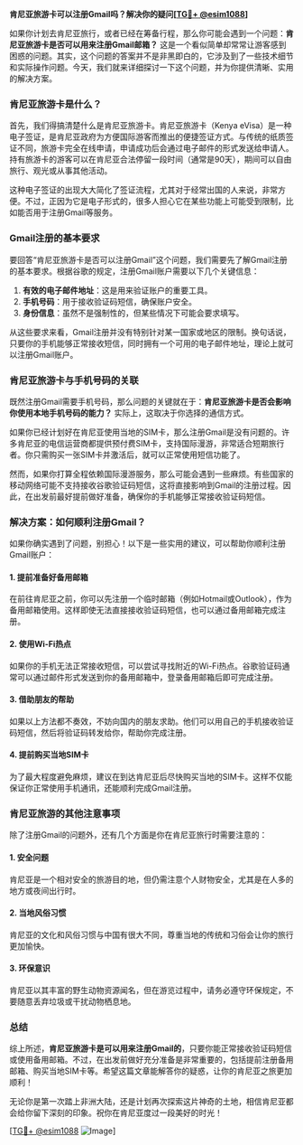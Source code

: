**肯尼亚旅游卡可以注册Gmail吗？解决你的疑问[[TG💪+ @esim1088](https://t.me/s/esim1088)]**

如果你计划去肯尼亚旅行，或者已经在筹备行程，那么你可能会遇到一个问题：**肯尼亚旅游卡是否可以用来注册Gmail邮箱？** 这是一个看似简单却常常让游客感到困惑的问题。其实，这个问题的答案并不是非黑即白的，它涉及到了一些技术细节和实际操作问题。今天，我们就来详细探讨一下这个问题，并为你提供清晰、实用的解决方案。

### 肯尼亚旅游卡是什么？

首先，我们得搞清楚什么是肯尼亚旅游卡。肯尼亚旅游卡（Kenya eVisa）是一种电子签证，是肯尼亚政府为方便国际游客而推出的便捷签证方式。与传统的纸质签证不同，旅游卡完全在线申请，申请成功后会通过电子邮件的形式发送给申请人。持有旅游卡的游客可以在肯尼亚合法停留一段时间（通常是90天），期间可以自由旅行、观光或从事其他活动。

这种电子签证的出现大大简化了签证流程，尤其对于经常出国的人来说，非常方便。不过，正因为它是电子形式的，很多人担心它在某些功能上可能受到限制，比如能否用于注册Gmail等服务。

### Gmail注册的基本要求

要回答“肯尼亚旅游卡是否可以注册Gmail”这个问题，我们需要先了解Gmail注册的基本要求。根据谷歌的规定，注册Gmail账户需要以下几个关键信息：

1. **有效的电子邮件地址**：这是用来验证账户的重要工具。
2. **手机号码**：用于接收验证码短信，确保账户安全。
3. **身份信息**：虽然不是强制性的，但某些情况下可能会要求填写。

从这些要求来看，Gmail注册并没有特别针对某一国家或地区的限制。换句话说，只要你的手机能够正常接收短信，同时拥有一个可用的电子邮件地址，理论上就可以注册Gmail账户。

### 肯尼亚旅游卡与手机号码的关联

既然注册Gmail需要手机号码，那么问题的关键就在于：**肯尼亚旅游卡是否会影响你使用本地手机号码的能力？** 实际上，这取决于你选择的通信方式。

如果你已经计划好在肯尼亚使用当地的SIM卡，那么注册Gmail是没有问题的。许多肯尼亚的电信运营商都提供预付费SIM卡，支持国际漫游，非常适合短期旅行者。你只需购买一张SIM卡并激活后，就可以正常使用短信功能了。

然而，如果你打算全程依赖国际漫游服务，那么可能会遇到一些麻烦。有些国家的移动网络可能不支持接收谷歌验证码短信，这将直接影响到Gmail的注册过程。因此，在出发前最好提前做好准备，确保你的手机能够正常接收验证码短信。

### 解决方案：如何顺利注册Gmail？

如果你确实遇到了问题，别担心！以下是一些实用的建议，可以帮助你顺利注册Gmail账户：

#### 1. 提前准备好备用邮箱
在前往肯尼亚之前，你可以先注册一个临时邮箱（例如Hotmail或Outlook），作为备用邮箱使用。这样即使无法直接接收验证码短信，也可以通过备用邮箱完成注册。

#### 2. 使用Wi-Fi热点
如果你的手机无法正常接收短信，可以尝试寻找附近的Wi-Fi热点。谷歌验证码通常可以通过邮件形式发送到你的备用邮箱中，登录备用邮箱后即可完成注册。

#### 3. 借助朋友的帮助
如果以上方法都不奏效，不妨向国内的朋友求助。他们可以用自己的手机接收验证码短信，然后将验证码转发给你，帮助你完成注册。

#### 4. 提前购买当地SIM卡
为了最大程度避免麻烦，建议在到达肯尼亚后尽快购买当地的SIM卡。这样不仅能保证你正常使用手机通讯，还能顺利完成Gmail注册。

### 肯尼亚旅游的其他注意事项

除了注册Gmail的问题外，还有几个方面是你在肯尼亚旅行时需要注意的：

#### 1. 安全问题
肯尼亚是一个相对安全的旅游目的地，但仍需注意个人财物安全，尤其是在人多的地方或夜间出行时。

#### 2. 当地风俗习惯
肯尼亚的文化和风俗习惯与中国有很大不同，尊重当地的传统和习俗会让你的旅行更加愉快。

#### 3. 环保意识
肯尼亚以其丰富的野生动物资源闻名，但在游览过程中，请务必遵守环保规定，不要随意丢弃垃圾或干扰动物栖息地。

### 总结

综上所述，**肯尼亚旅游卡是可以用来注册Gmail的**，只要你能正常接收验证码短信或使用备用邮箱。不过，在出发前做好充分准备是非常重要的，包括提前注册备用邮箱、购买当地SIM卡等。希望这篇文章能解答你的疑惑，让你的肯尼亚之旅更加顺利！

无论你是第一次踏上非洲大陆，还是计划再次探索这片神奇的土地，相信肯尼亚都会给你留下深刻的印象。祝你在肯尼亚度过一段美好的时光！

[[TG💪+ @esim1088](https://t.me/s/esim1088) ![Image](https://i.postimg.cc/4NQfJmqS/Snipaste-2025-05-13-00-14-12.png)]